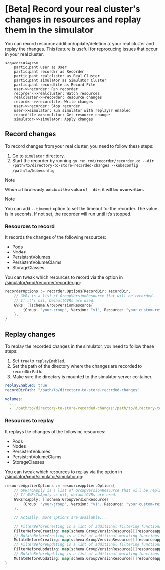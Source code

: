 # [Beta] Record your real cluster's changes in resources and replay them in the simulator

You can record resource addition/update/deletion at your real cluster and replay the changes. This feature is useful for reproducing issues that occur in your real cluster.

```mermaid
sequenceDiagram
    participant user as User
    participant recorder as Recorder
    participant realcluster as Real Cluster
    participant simulator as Simulator Cluster
    participant recordfile as Record File
    user->>recorder: Run recorder
    recorder->>realcluster: Watch resources
    realcluster->>recorder: Resource changes
    recorder->>recordfile: Write changes
    user->>recorder: Stop recorder
    user->>simulator: Run simulator with replayer enabled
    recordfile->>simulator: Get resource changes
    simulator->>simulator: Apply changes
```

## Record changes

To record changes from your real cluster, you need to follow these steps:

1. Go to `simulator` directory.
2. Start the recorder by running `go run cmd/recorder/recorder.go --dir /path/to/directory-to-store-recorded-changes --kubeconfig /path/to/kubeconfig`.

> [!NOTE]
> When a file already exists at the value of `--dir`, it will be overwritten.

> [!NOTE]
> You can add `--timeout` option to set the timeout for the recorder. The value is in seconds. If not set, the recorder will run until it's stopped.

### Resources to record

It records the changes of the following resources:

- Pods
- Nodes
- PersistentVolumes
- PersistentVolumeClaims
- StorageClasses

You can tweak which resources to record via the option in [/simulator/cmd/recorder/recorder.go](https://github.com/kubernetes-sigs/kube-scheduler-simulator/blob/master/simulator/cmd/recorder/recorder.go):

```go
recorderOptions := recorder.Options{RecordDir: recordDir,
	// GVRs is a list of GroupVersionResource that will be recorded.
	// If it's nil, DefaultGVRs are used.
	GVRs: []schema.GroupVersionResource{
		{Group: "your-group", Version: "v1", Resource: "your-custom-resources"},
	},
}
```

## Replay changes

To replay the recorded changes in the simulator, you need to follow these steps:

1. Set `true` to `replayEnabled`.
2. Set the path of the directory where the changes are recorded to `recordDirPath`.
3. Make sure the directory is mounted to the simulator server container.


```yaml:config.yaml
replayEnabled: true
recordDirPath: "/path/to/directory-to-store-recorded-changes"
```

```yaml:compose.yml
volumes:
  ...
  - ./path/to/directory-to-store-recorded-changes:/path/to/directory-to-store-recorded-changes
```

### Resources to replay

It replays the changes of the following resources:

- Pods
- Nodes
- PersistentVolumes
- PersistentVolumeClaims
- StorageClasses

You can tweak which resources to replay via the option in [/simulator/cmd/simulator/simulator.go](https://github.com/kubernetes-sigs/kube-scheduler-simulator/blob/master/simulator/cmd/simulator/simulator.go):

```go
resourceApplierOptions := resourceapplier.Options{
	// GVRsToApply is a list of GroupVersionResource that will be replayed.
	// If GVRsToApply is nil, defaultGVRs are used.
	GVRsToApply: []schema.GroupVersionResource{
		{Group: "your-group", Version: "v1", Resource: "your-custom-resources"},
	},

	// Actually, more options are available...

	// FilterBeforeCreating is a list of additional filtering functions that are applied before creating resources.
	FilterBeforeCreating: map[schema.GroupVersionResource][]resourceapplier.FilteringFunction{},
	// MutateBeforeCreating is a list of additional mutating functions that are applied before creating resources.
	MutateBeforeCreating: map[schema.GroupVersionResource][]resourceapplier.MutatingFunction{},
	// FilterBeforeUpdating is a list of additional filtering functions that are applied before updating resources.
	FilterBeforeUpdating: map[schema.GroupVersionResource][]resourceapplier.FilteringFunction{},
	// MutateBeforeUpdating is a list of additional mutating functions that are applied before updating resources.
	MutateBeforeUpdating: map[schema.GroupVersionResource][]resourceapplier.MutatingFunction{},
}
```
